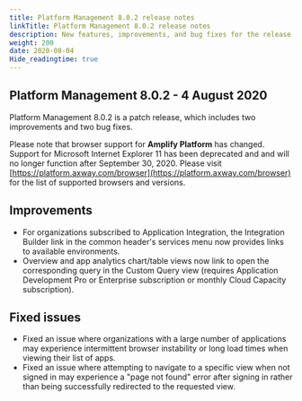 ```yaml
---
title: Platform Management 8.0.2 release notes
linkTitle: Platform Management 8.0.2 release notes
description: New features, improvements, and bug fixes for the release.
weight: 200
date: 2020-08-04
Hide_readingtime: true
---
```


## Platform Management 8.0.2 - 4 August 2020

Platform Management 8.0.2 is a patch release, which includes two improvements and two bug fixes.

Please note that browser support for **Amplify Platform** has changed. Support for Microsoft Internet Explorer 11 has been deprecated and and will no longer function after September 30, 2020. Please visit [https://platform.axway.com/browser](https://platform.axway.com/browser) for the list of supported browsers and versions.

## Improvements

* For organizations subscribed to Application Integration, the Integration Builder link in the common header's services menu now provides links to available environments.
* Overview and app analytics chart/table views now link to open the corresponding query in the Custom Query view (requires Application Development Pro or Enterprise subscription or monthly Cloud Capacity subscription).

## Fixed issues

* Fixed an issue where organizations with a large number of applications may experience intermittent browser instability or long load times when viewing their list of apps.
* Fixed an issue where attempting to navigate to a specific view when not signed in may experience a "page not found" error after signing in rather than being successfully redirected to the requested view.
